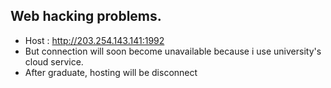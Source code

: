 ## Web hacking problems.
- Host : http://203.254.143.141:1992
- But connection will soon become unavailable because i use university's cloud service.
- After graduate, hosting will be disconnect

